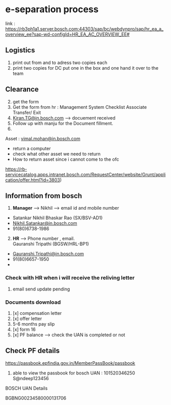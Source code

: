 # e-separation process
link : https://rb3ph1a1.server.bosch.com:44303/sap/bc/webdynpro/sap/hr_ea_a_overview_ee?sap-wd-configId=HR_EA_AC_OVERVIEW_EE#


## Logistics
1. print out from and to adress two copies each
2. print two copies for DC put one in the box and one hand it over to the team 



## Clearance 
2. get the form
3. Get the form from hr : Management System Checklist Associate Transfer/ Exit 
4. Kiran.TG@in.bosch.com --> docuement received
5. Follow up with manju for the Document fillment.
6. 






Asset : vimal.mohan@in.bosch.com
- return a computer 
- check what other asset we need to return
- How to return asset since i cannot come to the ofc  

https://rb-servicecatalog.apps.intranet.bosch.com/RequestCenter/website/Grunt/application/offer.html?id=3803)

## Information from bosch

1. **Manager** --> Nikhil --> email id and mobile number
 
- Satankar Nikhil Bhaskar Rao (SX/BSV-AD1)
- Nikhil.Satankar@in.bosch.com
- 91(80)6738-1986

2. **HR**  --> Phone number , email.  
Gauranshi Tripathi (BGSW/HRL-BP1)
  - Gauranshi.Tripathi@in.bosch.com
  - 91(80)6657-1950
  - 

### Check with HR when i will receive the reliving letter
1. email send update pending


### Documents download
1. [x] compensation letter
2. [x] offer letter
3. 5-6 months pay slip
4. [x] form 16
5. [x] PF balance --> check the UAN is completed or not


## Check PF details
https://passbook.epfindia.gov.in/MemberPassBook/passbook
1. able to view the passbook for bosch
UAN : 101520346250
S@ndeep123456

BOSCH UAN Details 

BGBNG00234580000131706